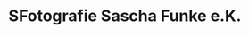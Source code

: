 ---
title: "SFotografie Sascha Funke e.K."
url: /leegebruch/sfotografie-sascha-funke-e-k/
shop: Foto
---